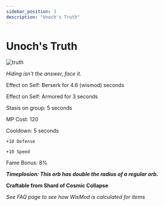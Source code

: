 ```yaml
---
sidebar_position: 3
description: "Unoch's Truth"
---
```


# Unoch's Truth

![truth](https://vwiki.valorserver.com/api/item/picture/unoch's%20truth)

<i>Hiding isn't the answer, face it.</i>

Effect on Self: Berserk for 4.6 (wismod) seconds

Effect on Self: Armored for 3 seconds

Stasis on group: 5 seconds

MP Cost: 120 

Cooldown: 5 seconds

    +10 Defense
    
    +10 Speed

Fame Bonus: 8%

***Timeplosion: This orb has double the radius of a regular orb.***

**Craftable from Shard of Cosmic Collapse**

*See FAQ page to see how WisMod is calculated for items*
